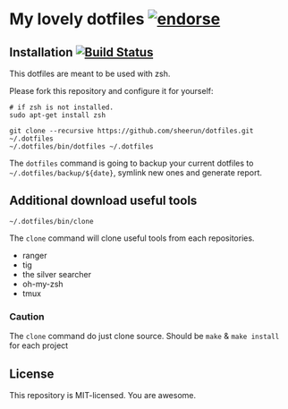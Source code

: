 # My lovely dotfiles [![endorse](https://api.coderwall.com/sheerun/endorsecount.png)](https://coderwall.com/sheerun)

## Installation [![Build Status](https://secure.travis-ci.org/sheerun/dotfiles.png?branch=master)](http://travis-ci.org/sheerun/dotfiles)

This dotfiles are meant to be used with zsh.

Please fork this repository and configure it for yourself:

```
# if zsh is not installed.
sudo apt-get install zsh

git clone --recursive https://github.com/sheerun/dotfiles.git ~/.dotfiles
~/.dotfiles/bin/dotfiles ~/.dotfiles
```

The `dotfiles` command is going to backup your current dotfiles to `~/.dotfiles/backup/${date}`, symlink new ones and generate report.

## Additional download useful tools
```
~/.dotfiles/bin/clone
```

The `clone` command will clone useful tools from each repositories.
* ranger
* tig
* the silver searcher
* oh-my-zsh
* tmux

### Caution
The `clone` command do just clone source.
Should be `make` & `make install` for each project

## License

This repository is MIT-licensed. You are awesome.
